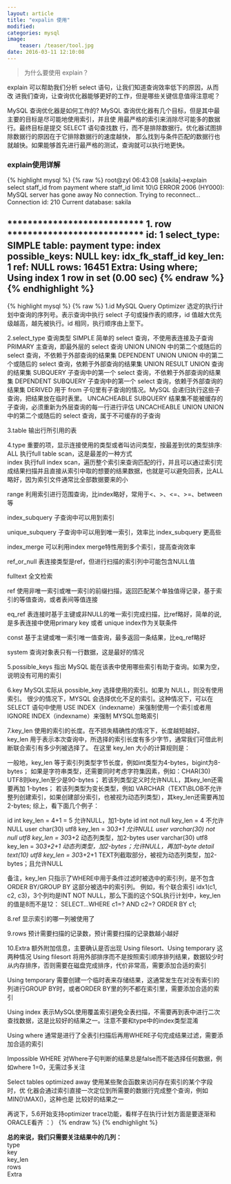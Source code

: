 ```yaml
---
layout: article
title: "expalin 使用"
modified:
categories: mysql
image:
    teaser: /teaser/tool.jpg
date: 2016-03-11 12:10:08
---
```


> 为什么要使用 explain？   

explain 可以帮助我们分析 select 语句，让我们知道查询效率低下的原因，从而改
进我们查询，让查询优化器能够更好的工作，但是哪些关键信息值得注意呢？
  
MySQL 查询优化器是如何工作的?
MySQL 查询优化器有几个目标，但是其中最主要的目标是尽可能地使用索引，并且使
用最严格的索引来消除尽可能多的数据行。最终目标是提交 SELECT 语句查找数
行，而不是排除数据行。优化器试图排除数据行的原因在于它排除数据行的速度越快，
那么找到与条件匹配的数据行也就越快。如果能够首先进行最严格的测试，查询就可以执行地更快。
### explain使用详解
{% highlight mysql %}
{% raw %}
root@zyl 06:43:08 [sakila]->explain select staff_id from payment where staff_id limit 10\G
ERROR 2006 (HY000): MySQL server has gone away
No connection. Trying to reconnect...
Connection id:    210
Current database: sakila

*************************** 1. row ***************************
           id: 1
  select_type: SIMPLE
        table: payment
         type: index
possible_keys: NULL
          key: idx_fk_staff_id
      key_len: 1
          ref: NULL
         rows: 16451
        Extra: Using where; Using index
1 row in set (0.00 sec)
{% endraw %}
{% endhighlight %}
---
{% highlight mysql %}
{% raw %}
1.id  MySQL Query Optimizer 选定的执行计划中查询的序列号。表示查询中执行 select 子句或操作表的顺序，id 值越大优先级越高，越先被执行。id 相同，执行顺序由上至下。 

2.select_type  			查询类型 
   SIMPLE   			简单的 select 查询，不使用表连接及子查询 
   PRIMARY  			主查询，即最外层的 select 查询 
   UNION    			UNION 中的第二个或随后的 select 查询，不依赖于外部查询的结果集 
   DEPENDENT UNION  	UNION 中的第二个或随后的 select 查询，依赖于外部查询的结果集
   UNION RESULT  		UNION 查询的结果集 
   SUBQUERY  			子查询中的第一个 select 查询，不依赖于外部查询的结果集 
   DEPENDENT SUBQUERY  	子查询中的第一个 select 查询，依赖于外部查询的结果集 
   DERIVED  			用于 from 子句里有子查询的情况。MySQL 会递归执行这些子查询，把结果放在临时表里。 
   UNCACHEABLE SUBQUERY 结果集不能被缓存的子查询，必须重新为外层查询的每一行进行评估 
   UNCACHEABLE UNION  	UNION 中的第二个或随后的 select 查询，属于不可缓存的子查询 

3.table 				输出行所引用的表 

4.type 					重要的项，显示连接使用的类型或者叫访问类型，按最差到优的类型排序:
   ALL	 				执行full table scan，这是最差的一种方式    
   index				执行full index scan，遍历整个索引来查询匹配的行，并且可以通过索引完成结果扫描并且直接从索引中取的想要的结果数据，也就是可以避免回表，比ALL略好，因为索引文件通常比全部数据要来的小	  	

   range				利用索引进行范围查询，比index略好，常用于<、>、<=、>=、between等
   
   index_subquery		子查询中可以用到索引  
   
   unique_subquery		子查询中可以用到唯一索引，效率比 index_subquery 更高些
   
   index_merge	    	可以利用index merge特性用到多个索引，提高查询效率
   
   ref_or_null  		表连接类型是ref，但进行扫描的索引列中可能包含NULL值
   
   fulltext	   			全文检索
   
   ref  				使用非唯一索引或唯一索引的前缀扫描，返回匹配某个单独值得记录，基于索引的等值查询，或者表间等值连接
   
   eq_ref				表连接时基于主键或非NULL的唯一索引完成扫描，比ref略好，简单的说,是多表连接中使用primary key 或者 unique  index作为关联条件
   
   const				基于主键或唯一索引唯一值查询，最多返回一条结果，比eq_ref略好
   
   system				查询对象表只有一行数据，这是最好的情况    

5.possible_keys  		指出 MySQL 能在该表中使用哪些索引有助于查询。如果为空，说明没有可用的索引 

6.key 					 MySQL实际从 possible_key 选择使用的索引。如果为 NULL，则没有使用索引。
很少的情况下，MYSQL 会选择优化不足的索引。这种情况下，可以在 SELECT 语句中使用 
USE  INDEX（indexname）来强制使用一个索引或者用IGNORE  INDEX（indexname）来强制 
MYSQL忽略索引 

7.key_len  				使用的索引的长度。在不损失精确性的情况下，长度越短越好。  
    key_len 用于表示本次查询中，所选择的索引长度有多少字节，通常我们可借此判断联合索引有多少列被选择了。
   在这里 key_len 大小的计算规则是：
   
   一般地，key_len 等于索引列类型字节长度，例如int类型为4-bytes，bigint为8-bytes；
   如果是字符串类型，还需要同时考虑字符集因素，例如：CHAR(30) UTF8则key_len至少是90-bytes；
   若该列类型定义时允许NULL，其key_len还需要再加 1-bytes；
   若该列类型为变长类型，例如 VARCHAR（TEXT\BLOB不允许整列创建索引，如果创建部分索引，也被视为动态列类型），其key_len还需要再加 2-bytes;
   综上，看下面几个例子：
   
   id int	key_len = 4+1 = 5							允许NULL，加1-byte
   id int not null	key_len = 4							不允许NULL
   user char(30) utf8	key_len = 30*3+1				允许NULL
   user varchar(30) not null utf8	key_len = 30*3+2	动态列类型，加2-bytes
   user varchar(30) utf8	key_len = 30*3+2+1			动态列类型，加2-bytes；允许NULL，再加1-byte
   detail text(10) utf8	key_len = 30*3+2+1				TEXT列截取部分，被视为动态列类型，加2-bytes；且允许NULL
   
   备注，key_len 只指示了WHERE中用于条件过滤时被选中的索引列，是不包含 ORDER BY/GROUP BY 这部分被选中的索引列。
   例如，有个联合索引 idx1(c1, c2, c3)，3个列均是INT NOT NULL，那么下面的这个SQL执行计划中，key_len的值是8而不是12：
   SELECT…WHERE c1=? AND c2=? ORDER BY c1;  
   
8.ref  显示索引的哪一列被使用了

9.rows 预计需要扫描的记录数，预计需要扫描的记录数越小越好

10.Extra 				额外附加信息，主要确认是否出现 Using filesort、Using temporary 这两种情况
   Using filesort		将用外部排序而不是按照索引顺序排列结果，数据较少时从内存排序，否则需要在磁盘完成排序，代价非常高，需要添加合适的索引  
   
   Using temporary		需要创建一个临时表来存储结果，这通常发生在对没有索引的列进行GROUP BY时，或者ORDER BY里的列不都在索引里，需要添加合适的索引  
   
   Using index			表示MySQL使用覆盖索引避免全表扫描，不需要再到表中进行二次查找数据，这是比较好的结果之一。注意不要和type中的index类型混淆  
   
   Using where			通常是进行了全表引扫描后再用WHERE子句完成结果过滤，需要添加合适的索引  
   
   Impossible WHERE		对Where子句判断的结果总是false而不能选择任何数据，例如where 1=0，无需过多关注  
   
   Select tables optimized away	使用某些聚合函数来访问存在索引的某个字段时，优
   化器会通过索引直接一次定位到所需要的数据行完成整个查询，例如MIN()\MAX()，这种也是
   比较好的结果之一  
   
   再说下，5.6开始支持optimizer  trace功能，看样子在执行计划方面是要逐渐和ORACLE看齐 ：）
{% endraw %}
{% endhighlight %}

**总的来说，我们只需要关注结果中的几列：**  
type  
key   
key_len   
rows   
Extra  
